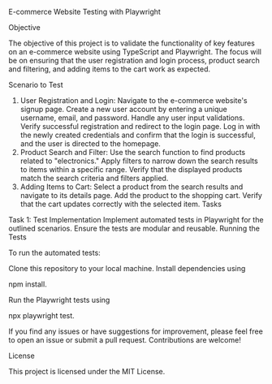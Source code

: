 E-commerce Website Testing with Playwright

Objective

The objective of this project is to validate the functionality of key features on an e-commerce website using TypeScript and Playwright. The focus will be on ensuring that the user registration and login process, product search and filtering, and adding items to the cart work as expected.

Scenario to Test

1. User Registration and Login:
Navigate to the e-commerce website's signup page.
Create a new user account by entering a unique username, email, and password. Handle any user input validations.
Verify successful registration and redirect to the login page.
Log in with the newly created credentials and confirm that the login is successful, and the user is directed to the homepage.
2. Product Search and Filter:
Use the search function to find products related to "electronics."
Apply filters to narrow down the search results to items within a specific range.
Verify that the displayed products match the search criteria and filters applied.
3. Adding Items to Cart:
Select a product from the search results and navigate to its details page.
Add the product to the shopping cart.
Verify that the cart updates correctly with the selected item.
Tasks

Task 1: Test Implementation
Implement automated tests in Playwright for the outlined scenarios.
Ensure the tests are modular and reusable.
Running the Tests

To run the automated tests:

Clone this repository to your local machine.
Install dependencies using

npm install.

Run the Playwright tests using

npx playwright test.

If you find any issues or have suggestions for improvement, please feel free to open an issue or submit a pull request. Contributions are welcome!

License

This project is licensed under the MIT License.